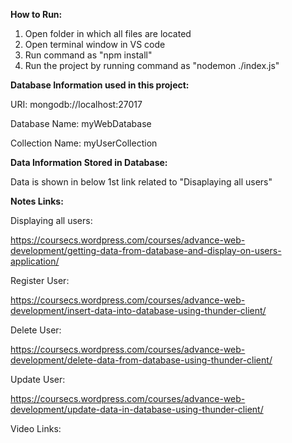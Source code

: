 **How to Run:**
1. Open folder in which all files are located
2. Open terminal window in VS code
3. Run command as "npm install"
4. Run the project by running command as "nodemon ./index.js"


**Database Information used in this project:**

URI: mongodb://localhost:27017

Database Name: myWebDatabase

Collection Name: myUserCollection


**Data Information Stored in Database:**

Data is shown in below 1st link related to "Disaplaying all users"

**Notes Links:**

Displaying all users:

https://coursecs.wordpress.com/courses/advance-web-development/getting-data-from-database-and-display-on-users-application/

Register User:

https://coursecs.wordpress.com/courses/advance-web-development/insert-data-into-database-using-thunder-client/

Delete User:

https://coursecs.wordpress.com/courses/advance-web-development/delete-data-from-database-using-thunder-client/

Update User:

https://coursecs.wordpress.com/courses/advance-web-development/update-data-in-database-using-thunder-client/

Video Links:

